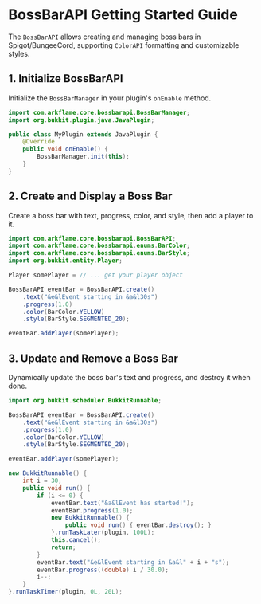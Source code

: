 # BossBarAPI Getting Started Guide

The `BossBarAPI` allows creating and managing boss bars in Spigot/BungeeCord, supporting `ColorAPI` formatting and customizable styles.

## 1. Initialize BossBarAPI

Initialize the `BossBarManager` in your plugin's `onEnable` method.

```java
import com.arkflame.core.bossbarapi.BossBarManager;
import org.bukkit.plugin.java.JavaPlugin;

public class MyPlugin extends JavaPlugin {
    @Override
    public void onEnable() {
        BossBarManager.init(this);
    }
}
```

## 2. Create and Display a Boss Bar

Create a boss bar with text, progress, color, and style, then add a player to it.

```java
import com.arkflame.core.bossbarapi.BossBarAPI;
import com.arkflame.core.bossbarapi.enums.BarColor;
import com.arkflame.core.bossbarapi.enums.BarStyle;
import org.bukkit.entity.Player;

Player somePlayer = // ... get your player object

BossBarAPI eventBar = BossBarAPI.create()
    .text("&e&lEvent starting in &a&l30s")
    .progress(1.0)
    .color(BarColor.YELLOW)
    .style(BarStyle.SEGMENTED_20);

eventBar.addPlayer(somePlayer);
```

## 3. Update and Remove a Boss Bar

Dynamically update the boss bar's text and progress, and destroy it when done.

```java
import org.bukkit.scheduler.BukkitRunnable;

BossBarAPI eventBar = BossBarAPI.create()
    .text("&e&lEvent starting in &a&l30s")
    .progress(1.0)
    .color(BarColor.YELLOW)
    .style(BarStyle.SEGMENTED_20);

eventBar.addPlayer(somePlayer);

new BukkitRunnable() {
    int i = 30;
    public void run() {
        if (i <= 0) {
            eventBar.text("&a&lEvent has started!");
            eventBar.progress(1.0);
            new BukkitRunnable() {
                public void run() { eventBar.destroy(); }
            }.runTaskLater(plugin, 100L);
            this.cancel();
            return;
        }
        eventBar.text("&e&lEvent starting in &a&l" + i + "s");
        eventBar.progress((double) i / 30.0);
        i--;
    }
}.runTaskTimer(plugin, 0L, 20L);
```